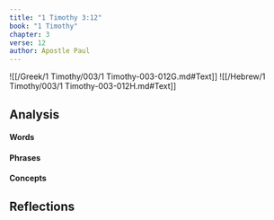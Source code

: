```yaml
---
title: "1 Timothy 3:12"
book: "1 Timothy"
chapter: 3
verse: 12
author: Apostle Paul
---
```

![[/Greek/1 Timothy/003/1 Timothy-003-012G.md#Text]]
![[/Hebrew/1 Timothy/003/1 Timothy-003-012H.md#Text]]

## Analysis

#### Words

#### Phrases

#### Concepts

## Reflections
